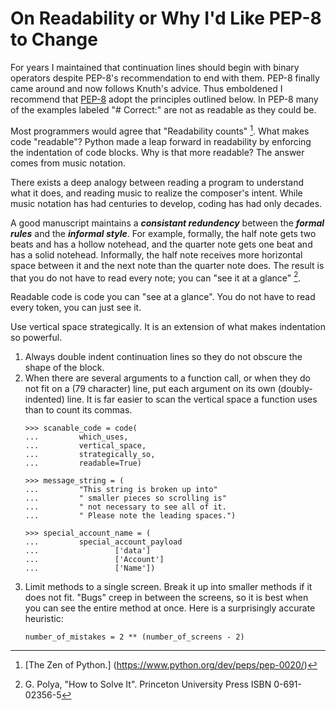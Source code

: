 # On Readability or Why I'd Like PEP-8 to Change

For years I maintained that continuation lines
should begin with binary operators
despite PEP-8's recommendation to end with them.
PEP-8 finally came around and now follows Knuth's advice.
Thus emboldened I recommend that
[PEP-8] adopt the principles outlined below.
In PEP-8 many of the examples labeled "# Correct:"
are not as readable as they could be.

Most programmers would agree that "Readability counts" [^1].
What makes code "readable"?
Python made a leap forward in readability
by enforcing the indentation of code blocks.
Why is that more readable?
The answer comes from music notation.

There exists a deep analogy between
reading a program to understand what it does,
and reading music to realize the composer's intent.
While music notation has had centuries to develop,
coding has had only decades.

A good manuscript maintains a ***consistant redundency***
between the ***formal rules***
and the ***informal style***.
For example,
formally, the half note gets two beats
and has a hollow notehead,
and the quarter note gets one beat
and has a solid notehead.
Informally,
the half note receives more horizontal space
between it and the next note
than the quarter note does.
The result is that you do not have to read every note;
you can "see it at a glance" [^2].

Readable code is code you can "see at a glance".
You do not have to read every token,
you can just see it.

Use vertical space strategically.
It is an extension of what makes indentation so powerful.

1. Always double indent continuation lines
   so they do not obscure the shape of the block.
2. When there are several arguments to a function call,
   or when they do not fit on a (79 character) line,
   put each argument on its own (doubly-indented) line.
   It is far easier to scan the vertical space a function uses
   than to count its commas.
    ```
    >>> scanable_code = code(
    ...         which_uses,
    ...         vertical_space,
    ...         strategically_so,
    ...         readable=True)

    >>> message_string = (
    ...         "This string is broken up into"
    ...         " smaller pieces so scrolling is"
    ...         " not necessary to see all of it.
    ...         " Please note the leading spaces.")

    >>> special_account_name = (
	...         special_account_payload
    ...                 ['data']
    ...                 ['Account']
    ...                 ['Name'])
    ```
3. Limit methods to a single screen.
   Break it up into smaller methods if it does not fit.
   "Bugs" creep in between the screens,
   so it is best when you can see the entire method at once.
   Here is a surprisingly accurate heuristic:
   ```
   number_of_mistakes = 2 ** (number_of_screens - 2)
   ```

[PEP-8]: https://www.python.org/dev/peps/pep-0008/#code-lay-out

[^1]: [The Zen of Python.] (https://www.python.org/dev/peps/pep-0020/)

[^2]: G. Polya, "How to Solve It". Princeton University Press ISBN 0-691-02356-5

